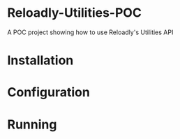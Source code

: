 # Reloadly-Utilities-POC
A POC project showing how to use Reloadly's Utilities API

# Installation

# Configuration

# Running
